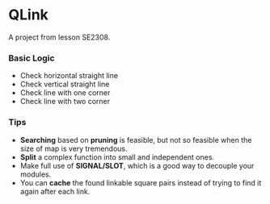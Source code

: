 # QLink
A project from lesson SE2308.

### Basic Logic

+ Check horizontal straight line
+ Check vertical straight line 
+ Check line with one corner
+ Check line with two corner

### Tips

+ **Searching** based on **pruning** is feasible, but not so feasible when the size of map is very tremendous.
+ **Split** a complex function into small and independent ones.
+ Make full use of **SIGNAL/SLOT**, which is a good way to decouple your modules.
+ You can **cache** the found linkable square pairs instead of trying to find it again after each link.

